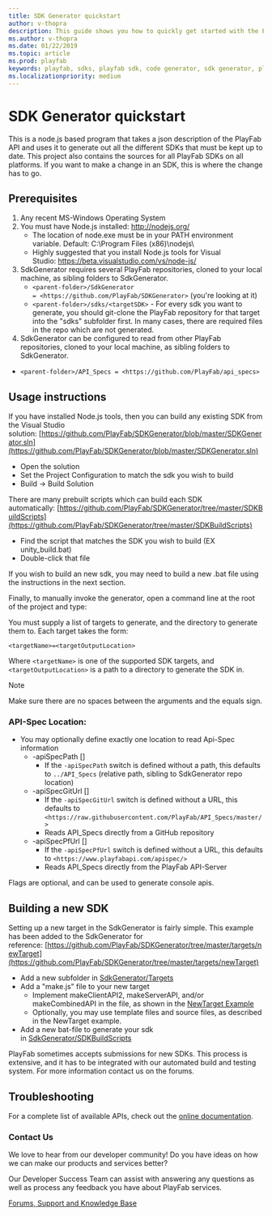 ```yaml
---
title: SDK Generator quickstart
author: v-thopra
description: This guide shows you how to quickly get started with the PlayFab SDK Generator.
ms.author: v-thopra
ms.date: 01/22/2019
ms.topic: article
ms.prod: playfab
keywords: playfab, sdks, playfab sdk, code generator, sdk generator, playfab sdk generator
ms.localizationpriority: medium
---
```


# SDK Generator quickstart

This is a node.js based program that takes a json description of the PlayFab API and uses it to generate out all the different SDKs that must be kept up to date. This project also contains the sources for all PlayFab SDKs on all platforms. If you want to make a change in an SDK, this is where the change has to go.

## Prerequisites

1. Any recent MS-Windows Operating System
1. You must have Node.js installed: <http://nodejs.org/>
   - The location of node.exe must be in your PATH environment variable. Default: C:\Program Files (x86)\nodejs\
   - Highly suggested that you install Node.js tools for Visual Studio: <https://beta.visualstudio.com/vs/node-js/>
1. SdkGenerator requires several PlayFab repositories, cloned to your local machine, as sibling folders to SdkGenerator.
   - `<parent-folder>/SdkGenerator = <https://github.com/PlayFab/SDKGenerator>` (you're looking at it)
   - `<parent-folder>/sdks/<targetSDK>` - For every sdk you want to generate, you should git-clone the PlayFab repository for that target into the "sdks" subfolder first. In many cases, there are required files in the repo which are not generated.
1. SdkGenerator can be configured to read from other PlayFab repositories, cloned to your local machine, as sibling folders to SdkGenerator.

- `<parent-folder>/API_Specs = <https://github.com/PlayFab/api_specs>`

## Usage instructions

If you have installed Node.js tools, then you can build any existing SDK from the Visual Studio solution: [https://github.com/PlayFab/SDKGenerator/blob/master/SDKGenerator.sln](https://github.com/PlayFab/SDKGenerator/blob/master/SDKGenerator.sln)

- Open the solution
- Set the Project Configuration to match the sdk you wish to build
- Build -> Build Solution

There are many prebuilt scripts which can build each SDK automatically: [https://github.com/PlayFab/SDKGenerator/tree/master/SDKBuildScripts](https://github.com/PlayFab/SDKGenerator/tree/master/SDKBuildScripts)

- Find the script that matches the SDK you wish to build (EX unity_build.bat)
- Double-click that file

If you wish to build an new sdk, you may need to build a new .bat file using the instructions in the next section.

Finally, to manually invoke the generator, open a command line at the root of the project and type:

You must supply a list of targets to generate, and the directory to generate them to. Each target takes the form:

`<targetName>=<targetOutputLocation>`

Where `<targetName>` is one of the supported SDK targets, and `<targetOutputLocation>` is a path to a directory to generate the SDK in. 

> [!NOTE]
> Make sure there are no spaces between the arguments and the equals sign.

### API-Spec Location:

- You may optionally define exactly one location to read Api-Spec information
  - -apiSpecPath []
    - If the `-apiSpecPath` switch is defined without a path, this defaults to `../API_Specs` (relative path, sibling to SdkGenerator repo location)
  - -apiSpecGitUrl []
    - If the `-apiSpecGitUrl` switch is defined without a URL, this defaults to `<https://raw.githubusercontent.com/PlayFab/API_Specs/master/>`
    - Reads API_Specs directly from a GitHub repository
  - -apiSpecPfUrl []
    - If the `-apiSpecPfUrl` switch is defined without a URL, this defaults to `<https://www.playfabapi.com/apispec/>`
    - Reads API_Specs directly from the PlayFab API-Server

Flags are optional, and can be used to generate console apis.

## Building a new SDK

Setting up a new target in the SdkGenerator is fairly simple. This example has been added to the SdkGenerator for reference: [https://github.com/PlayFab/SDKGenerator/tree/master/targets/newTarget](https://github.com/PlayFab/SDKGenerator/tree/master/targets/newTarget)

- Add a new subfolder in [SdkGenerator/Targets](https://github.com/PlayFab/SDKGenerator/tree/master/targets)
- Add a "make.js" file to your new target
  - Implement makeClientAPI2, makeServerAPI, and/or makeCombinedAPI in the file, as shown in the [NewTarget Example](https://github.com/PlayFab/SDKGenerator/blob/master/targets/newTarget/make.js)
  - Optionally, you may use template files and source files, as described in the NewTarget example.
- Add a new bat-file to generate your sdk in [SdkGenerator/SDKBuildScripts](https://github.com/PlayFab/SDKGenerator/tree/master/SDKBuildScripts)

PlayFab sometimes accepts submissions for new SDKs. This process is extensive, and it has to be integrated with our automated build and testing system. For more information contact us on the forums.

## Troubleshooting

For a complete list of available APIs, check out the [online documentation](https://docs.microsoft.com/en-us/rest/api/playfab/).

### Contact Us

We love to hear from our developer community! Do you have ideas on how we can make our products and services better?

Our Developer Success Team can assist with answering any questions as well as process any feedback you have about PlayFab services.

[Forums, Support and Knowledge Base](https://community.playfab.com/hc/en-us)